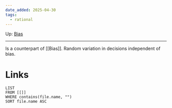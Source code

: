 ```yaml
---
date_added: 2025-04-30
tags:
  - rational
---
```

Up: [Bias](Bias.md)
___
 Is a counterpart of [[Bias]]. Random variation in decisions independent of bias.
# Links
```dataview
LIST
FROM [[]]
WHERE contains(file.name, "")
SORT file.name ASC
```

